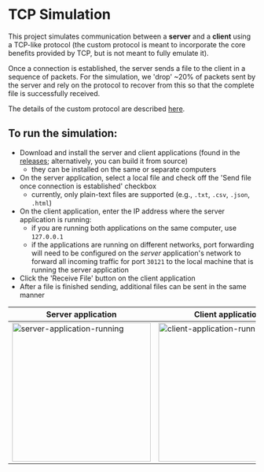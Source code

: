 # TCP Simulation

This project simulates communication between a __server__ and a __client__ using a TCP-like protocol (the custom protocol is meant to incorporate the core benefits provided by TCP, but is not meant to fully emulate it).

Once a connection is established, the server sends a file to the client in a sequence of packets. For the simulation, we 'drop' ~20% of packets sent by the server and rely on the protocol to recover from this so that the complete file is successfully received.

The details of the custom protocol are described [here](https://github.com/avromi-s/TCPSimulation-OperatingSystems/blob/main/protocol-description.md).

## To run the simulation:
-   Download and install the server and client applications (found in the [releases](https://github.com/avromi-s/TCPSimulation-OperatingSystems/releases); alternatively, you can build it from source)
    -   they can be installed on the same or separate computers
-   On the server application, select a local file and check off the 'Send file once connection is established' checkbox
    -   currently, only plain-text files are supported (e.g., `.txt`, `.csv`, `.json`, `.html`)
-   On the client application, enter the IP address where the server application is running:
    -   if you are running both applications on the same computer, use `127.0.0.1`
    -   if the applications are running on different networks, port forwarding will need to be configured on the *server* application's network to forward all incoming traffic for port `30121` to the local machine that is running the server application
-   Click the 'Receive File' button on the client application
-   After a file is finished sending, additional files can be sent in the same manner

|    Server application                                                                                                                      |            Client application                        |
|--------------------------------------------------------------------------------------------------------------------------------------------|------------------------------------|
| <img width="282" alt="server-application-running" src="https://github.com/user-attachments/assets/7ac56625-6a1b-4aa8-9099-7ec91760388e" /> | <img width="282" alt="client-application-running" src="https://github.com/user-attachments/assets/c369754b-88d8-447f-a96f-5a530e9b7de9" /> |
